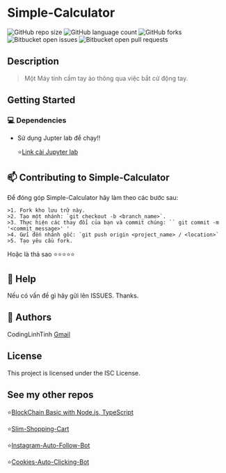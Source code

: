 # Simple-Calculator

![GitHub repo size](https://img.shields.io/github/repo-size/codinglinhtinh/Simple-Virtual-Calculator?style=for-the-badge)
![GitHub language count](https://img.shields.io/github/languages/count/codinglinhtinh/Simple-Virtual-Calculator?style=for-the-badge)
![GitHub forks](https://img.shields.io/github/forks/codinglinhtinh/Simple-Virtual-Calculator?style=for-the-badge)
![Bitbucket open issues](https://img.shields.io/bitbucket/issues/codinglinhtinh/Simple-Virtual-Calculator?style=for-the-badge)
![Bitbucket open pull requests](https://img.shields.io/bitbucket/pr-raw/codinglinhtinh/Simple-Virtual-Calculator?style=for-the-badge)

## Description
>Một Máy tính cầm tay ảo thông qua việc bắt cử động tay.

## Getting Started
### 💻 Dependencies

* Sử dụng Jupter lab để chạy!!

    ⭐<a href='https://jupyter.org/install'>Link cài Jupyter lab</a>


## 📫 Contributing to Simple-Calculator
Để đóng góp Simple-Calculator hãy làm theo các bước sau:

    >1. Fork kho lưu trữ này.
    >2. Tạo một nhánh: `git checkout -b <branch_name>`.
    >3. Thực hiện các thay đổi của bạn và commit chúng: `` git commit -m '<commit_message>' '
    >4. Gửi đến nhánh gốc: `git push origin <project_name> / <location>`
    >5. Tạo yêu cầu fork.

Hoặc là thả sao ⭐⭐⭐⭐⭐

## 🔎 Help

Nếu có vấn đề gì hãy gửi lên ISSUES.
Thanks.

## 🧐 Authors

CodingLinhTinh 
[Gmail](ngocquachgamedevz@gmail.com)


## License

This project is licensed under the ISC License.

## See my other repos
⭐<a href="https://github.com/CodingLinhTinh/Node.js-blockchain-basic.git">BlockChain Basic with Node.js, TypeScript</a>

⭐<a href="https://github.com/CodingLinhTinh/Slim-Shopping-Cart.git">Slim-Shopping-Cart</a>

⭐<a href="https://github.com/CodingLinhTinh/Instagram-Auto-Follow-Bot.git">Instagram-Auto-Follow-Bot</a>

⭐<a href="https://github.com/CodingLinhTinh/Cookies-Auto-Clicking-Bot.git">Cookies-Auto-Clicking-Bot</a>
